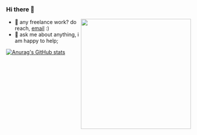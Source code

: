 ### Hi there 👋
<img src="https://github-readme-stats.vercel.app/api?username=TheYuhan-Lu&show_icons=true&theme=panda" align="right" width="300">

- 💼 any freelance work? do reach, [email](mailto:abhishek.naidu@cred.club) :)
- 💬 ask me about anything, i am happy to help;


[![Anurag's GitHub stats](https://github-readme-stats.vercel.app/api?username=TheYuhan-Lu&show_icons=true&theme=panda)](https://github.com/TheYuhan-Lu/github-readme-stats)
<!--
**TheYuhan-Lu/TheYuhan-Lu** is a ✨ _special_ ✨ repository because its `README.md` (this file) appears on your GitHub profile.

Here are some ideas to get you started:

- 🔭 I’m currently working on ...
- 🌱 I’m currently learning ...
- 👯 I’m looking to collaborate on ...
- 🤔 I’m looking for help with ...
- 💬 Ask me about ...
- 📫 How to reach me: ...
- 😄 Pronouns: ...
- ⚡ Fun fact: ...
-->

